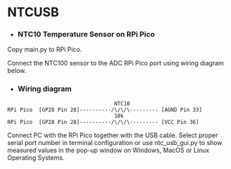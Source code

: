 # NTCUSB

- ### NTC10 Temperature Sensor on RPi Pico

Copy main.py to RPi Pico.

Connect the NTC100 sensor to the ADC RPi Pico port using wiring diagram below.

 - ### Wiring diagram
```
                                  NTC10
RPi Pico  [GP28 Pin 28]----------/\/\/\--------- [AGND Pin 33] 
                                  10k
RPi Pico  [GP28 Pin 28]----------/\/\/\--------- [VCC Pin 36] 
```

Connect PC with the RPi Pico together with the USB cable.
Select proper serial port number in terminal configuration or use ntc_usb_gui.py to show measured values in the pop-up window on Windows, MacOS or Linux Operating Systems.
